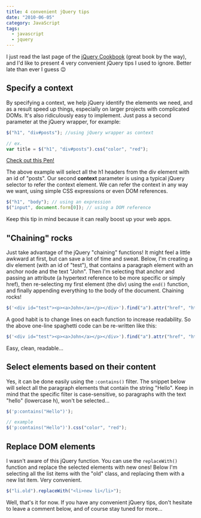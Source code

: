 ```yaml
---
title: 4 convenient jQuery tips
date: "2010-06-05"
category: JavaScript
tags:
  - javascript
  - jquery
---
```


I just read the last page of the [jQuery Cookbook](http://www.amazon.com/jQuery-Cookbook-Solutions-Examples-Developers/dp/0596159773/ref=sr_1_1?ie=UTF8&s=books&qid=1274048822&sr=8-1 "jQuery Cookbook") (great book by the way), and I'd like to present 4 very convenient jQuery tips I used to ignore. Better late than ever I guess 😉

## Specify a context

By specifying a context, we help jQuery identify the elements we need, and as a result speed up things, especially on larger projects with complicated DOMs. It's also ridiculously easy to implement. Just pass a second parameter at the jQuery wrapper, for example:

```js
$("h1", "div#posts"); //using jQuery wrapper as context

// ex.
var title = $("h1", "div#posts").css("color", "red");
```

[Check out this Pen!](http://codepen.io/tsevdos/pen/ovzfk)

The above example will select all the h1 headers from the div element with an id of "posts". Our second **context** parameter is using a typical jQuery selector to refer the context element. We can refer the context in any way we want, using simple CSS expressions or even DOM references.

```js
$("h1", "body"); // using an expression
$("input", document.form[0]); // using a DOM reference
```

Keep this tip in mind because it can really boost up your web apps.

## "Chaining" rocks

Just take advantage of the jQuery "chaining" functions! It might feel a little awkward at first, but can save a lot of time and sweat. Below, I'm creating a div element (with an id of "test"), that contains a paragraph element with an anchor node and the text "John". Then I'm selecting that anchor and passing an attribute (a hypertext reference to be more specific or simply href), then re-selecting my first element (the div) using the `end()` function, and finally appending everything to the body of the document. Chaining rocks!

```js
$('<div id="test"><p><a>John</a></p></div>').find("a").attr("href", "http://phrappe.com/").end().appendTo("body");
```

A good habit is to change lines on each function to increase readability. So the above one-line spaghetti code can be re-written like this:

```js
$('<div id="test"><p><a>John</a></p></div>').find("a").attr("href", "http://phrappe.com/").end().appendTo("body");
```

Easy, clean, readable...

## Select elements based on their content

Yes, it can be done easily using the `:contains()` filter. The snippet below will select all the paragraph elements that contain the string "Hello". Keep in mind that the specific filter is case-sensitive, so paragraphs with the text "hello" (lowercase h), won't be selected...

```js
$('p:contains("Hello")');

// example
$('p:contains("Hello")').css("color", "red");
```

## Replace DOM elements

I wasn't aware of this jQuery function. You can use the `replaceWith()` function and replace the selected elements with new ones! Below I'm selecting all the list items with the "old" class, and replacing them with a new list item. Very convenient.

```js
$("li.old").replaceWith("<li>new li</li>");
```

Well, that's it for now. If you have any convenient jQuery tips, don't hesitate to leave a comment below, and of course stay tuned for more...
